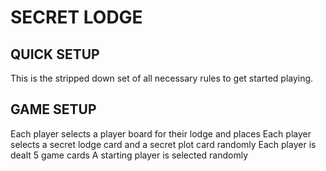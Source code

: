 # SECRET LODGE 
## QUICK SETUP
This is the stripped down set of all necessary rules to get started playing.

## GAME SETUP
Each player selects a player board for their lodge and places
Each player selects a secret lodge card and a secret plot card randomly
Each player is dealt 5 game cards
A starting player is selected randomly